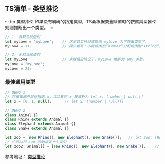## TS清单 - 类型推论

::: tip 类型推论
如果没有明确的指定类型，TS会根据变量赋值时的按照类型推论规则推断出一个类型。
:::
```js
// 1. 有默认赋值时
let myLove = 'myLove';    // 这里其实已经推断出 myLove 为字符串类型了。
myLove = 28;              // 提示报错：不能将类型“number”分配给类型“string”。

// 2. 无默认赋值时
let myLove;               // 未赋值的情况下，myLove 推断为 any 类型。
myLove = 'myLove';
myLove = 28;
```

### 最佳通用类型
```js
// DEMO 1
// 在编译器中鼠标指向 x，可以看到 x 被推断为 let x: (number | null)[]
let x = [0, 1, null];      // let x: (number | null)[]

// DEMO 2
class Animal {}
class Rhino extends Animal {}
class Elephant extends Animal {}
class Snake extends Animal {}

let zoo = [new Rhino(), new Elephant(), new Snake()];   // let zoo: (Rhino | Elephant | Snake)[]
// 也可以将 zoo 明确指定一个类型
let zoo2: Animal[] = [new Rhino(), new Elephant(), new Snake()];    // let zoo2: Animal[]
```


参考地址：
<a href="https://www.tslang.cn/docs/handbook/type-inference.html" target="_blank">类型推论</a><br />



